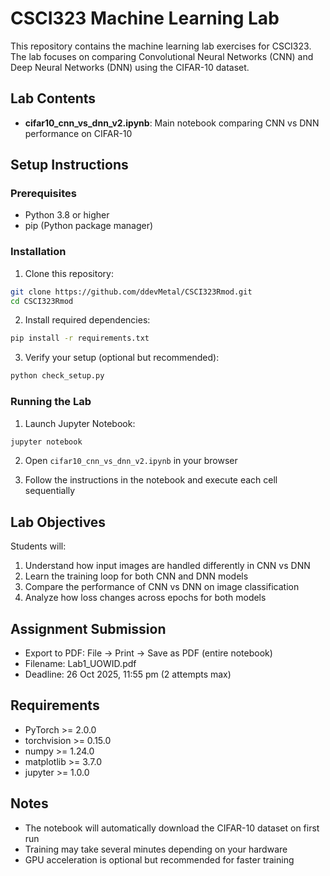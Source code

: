 # CSCI323 Machine Learning Lab

This repository contains the machine learning lab exercises for CSCI323. The lab focuses on comparing Convolutional Neural Networks (CNN) and Deep Neural Networks (DNN) using the CIFAR-10 dataset.

## Lab Contents

- **cifar10_cnn_vs_dnn_v2.ipynb**: Main notebook comparing CNN vs DNN performance on CIFAR-10

## Setup Instructions

### Prerequisites

- Python 3.8 or higher
- pip (Python package manager)

### Installation

1. Clone this repository:
```bash
git clone https://github.com/ddevMetal/CSCI323Rmod.git
cd CSCI323Rmod
```

2. Install required dependencies:
```bash
pip install -r requirements.txt
```

3. Verify your setup (optional but recommended):
```bash
python check_setup.py
```

### Running the Lab

1. Launch Jupyter Notebook:
```bash
jupyter notebook
```

2. Open `cifar10_cnn_vs_dnn_v2.ipynb` in your browser

3. Follow the instructions in the notebook and execute each cell sequentially

## Lab Objectives

Students will:
1. Understand how input images are handled differently in CNN vs DNN
2. Learn the training loop for both CNN and DNN models
3. Compare the performance of CNN vs DNN on image classification
4. Analyze how loss changes across epochs for both models

## Assignment Submission

- Export to PDF: File → Print → Save as PDF (entire notebook)
- Filename: Lab1_UOWID.pdf
- Deadline: 26 Oct 2025, 11:55 pm (2 attempts max)

## Requirements

- PyTorch >= 2.0.0
- torchvision >= 0.15.0
- numpy >= 1.24.0
- matplotlib >= 3.7.0
- jupyter >= 1.0.0

## Notes

- The notebook will automatically download the CIFAR-10 dataset on first run
- Training may take several minutes depending on your hardware
- GPU acceleration is optional but recommended for faster training